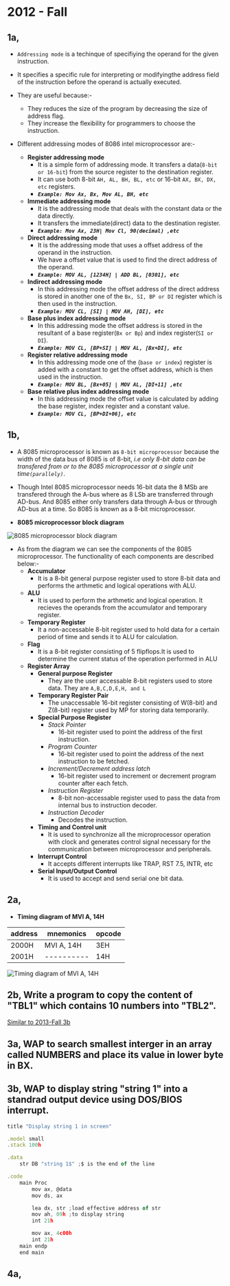 # 2012 - Fall

## 1a,

- `Addressing mode` is a techinque of specifiying the operand for the given instruction.
- It specifies a specific rule for interpreting or modifyingthe address field of the instruction before the operand is actually executed.
- They are useful because:-
    - They reduces the size of the program by decreasing the size of address flag.
    - They increase the flexibility for programmers to choose the instruction.

- Different addressing modes of 8086 intel microprocessor are:-
    - **Register addressing mode**
        - It is a simple form of addressing mode. It transfers a data(`8-bit or 16-bit`) from the source register to the destination register.
        - It can use both 8-bit `AH, AL, BH, BL, etc` or 16-bit `AX, BX, DX, etc` registers.
        - _**`Example: Mov Ax, Bx, Mov AL, BH, etc`**_
    - **Immediate addressing mode**
        - It is the addressing mode that deals with the constant data or the data directly.
        - It transfers the immediate(direct) data to the destination register.
        - _**`Example: Mov Ax, 23H| Mov Cl, 90(decimal) ,etc`**_
    - **Direct addressing mode**
        - It is the addressing mode that uses a offset address of the operand in the instruction.
        - We have a offset value that is used to find the direct address of the operand.
        - _**`Example: MOV AL, [1234H] | ADD BL, [0301], etc`**_
    - **Indirect addressing mode**
        - In this addressing mode the offset address of the direct address is stored in another one of the `Bx, SI, BP or DI` register which is then used in the instruction.
        - _**`Example: MOV CL, [SI] | MOV AH, [DI], etc`**_
    - **Base plus index addressing mode**
        - In this addressing mode the offset address is stored in the resultant of a base register(`Bx or Bp`) and index register(`SI or DI`).
        - _**`Example: MOV CL, [BP+SI] | MOV AL, [Bx+DI], etc`**_
    - **Register relative addressing mode**
        - In this addressing mode one of the (`base or index`) register is added with a constant to get the offset address, which is then used in the instruction.
        - _**`Example: MOV BL, [Bx+05] | MOV AL, [DI+11] ,etc`**_
    - **Base relative plus index addressing mode**
        - In this addressing mode the offset value is calculated by adding the base register, index register and a constant value.
        - _**`Example: MOV CL, [BP+DI+06], etc`**_

## 1b,

- A 8085 microprocessor is known as `8-bit microprocessor` because the width of the data bus of 8085 is of 8-bit, _i.e only 8-bit data can be transfered from or to the 8085 microprocessor at a single unit time`(parallely)`_.
- Though Intel 8085 microprocessor needs 16-bit data the 8 MSb are transfered through the A-bus where as 8 LSb are transferred through AD-bus. And 8085 either only transfers data through A-bus or through AD-bus at a time. So 8085 is known as a 8-bit microprocessor.

- **8085 microprocessor block diagram**

![8085 microprocessor block diagram](../photos/8085-block-diagram.png)

- As from the diagram we can see the components of the 8085 microprocessor. The functionality of each components are described below:-
    - **Accumulator**
        - It is a 8-bit general purpose register used to store 8-bit data and performs the arthmetic and logical operations with ALU.
    - **ALU**
        - It is used to perform the arthmetic and logical operation. It recieves the operands from the accumulator and temporary register.
    - **Temporary Register**
        - It a non-accessable 8-bit register used to hold data for a certain period of time and sends it to ALU for calculation.
    - **Flag**
        - It is a 8-bit register consisting of 5 flipflops.It is used to determine the current status of the operation performed in ALU
    - **Register Array**
        - **General purpose Register**
            - They are the user accessable 8-bit registers used to store data. They are `A,B,C,D,E,H, and L`
        - **Temporary Register Pair**
            - The unaccessable 16-bit register consisting of W(8-bit) and Z(8-bit) register used by MP for storing data temporarily.
        - **Special Purpose Register**
            - *Stack Pointer*
                - 16-bit register used to point the address of the first instruction.
            - *Program Counter*
                - 16-bit register used to point the address of the next instruction to be fetched.
            - *Increment/Decrement address latch*
                - 16-bit register used to increment or decrement program counter after each fetch.
            - *Instruction Register*
                - 8-bit non-accessable register used to pass the data from internal bus to instruction decoder.
            - *Instruction Decoder*
                - Decodes the instruction.
        - **Timing and Control unit**
            - It is used to synchronize all the microprocessor operation with clock and generates control signal necessary for the communication between microprocessor and peripherals.
        - **Interrupt Control**
            - It accepts different interrupts like TRAP, RST 7.5, INTR, etc
        - **Serial Input/Output Control**
            - It is used to accept and send serial one bit data.

## 2a,

- **Timing diagram of MVI A, 14H**

|address|mnemonics|opcode|
|--|--|--|
|2000H|MVI A, 14H|3EH|
|2001H|----------|14H|

![Timing diagram of MVI A, 14H](../photos/timing-MVIA.jpg)

## 2b, Write a program to copy the content of "TBL1" which contains 10 numbers into "TBL2".

[Similar to 2013-Fall 3b](https://github.com/Alson33/Notes_Old_question_solutions/blob/master/3rd-Semester/MP/old_questions/2013-fall.md)

## 3a, WAP to search smallest interger in an array called NUMBERS and place its value in lower byte in BX.

## 3b, WAP to display string "string 1" into a standrad output device using DOS/BIOS interrupt.

```js
title "Display string 1 in screen"

.model small
.stack 100h

.data
    str DB "string 1$" ;$ is the end of the line

.code
    main Proc
        mov ax, @data
        mov ds, ax

        lea dx, str ;load effective address of str
        mov ah, 09h ;to display string
        int 21h

        mov ax, 4c00h
        int 21h
    main endp
    end main

```

## 4a,


            